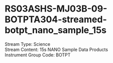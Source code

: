 # RS03ASHS-MJ03B-09-BOTPTA304-streamed-botpt_nano_sample_15s

Stream Type: Science<br>
Stream Content: 15s NANO Sample Data Products<br>
Instrument Group Code: BOTPT<br>
